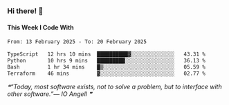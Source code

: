 ### Hi there! 👋

#### This Week I Code With
<!--START_SECTION:waka-->

```txt
From: 13 February 2025 - To: 20 February 2025

TypeScript   12 hrs 10 mins  ██████████▓░░░░░░░░░░░░░░   43.31 %
Python       10 hrs 9 mins   █████████░░░░░░░░░░░░░░░░   36.13 %
Bash         1 hr 34 mins    █▒░░░░░░░░░░░░░░░░░░░░░░░   05.59 %
Terraform    46 mins         ▓░░░░░░░░░░░░░░░░░░░░░░░░   02.77 %
```

<!--END_SECTION:waka-->

<!--STARTS_HERE_QUOTE_README-->
<i>❝“Today, most software exists, not to solve a problem, but to interface with other software.”— IO Angell   ❞</i>
<!--ENDS_HERE_QUOTE_README-->
